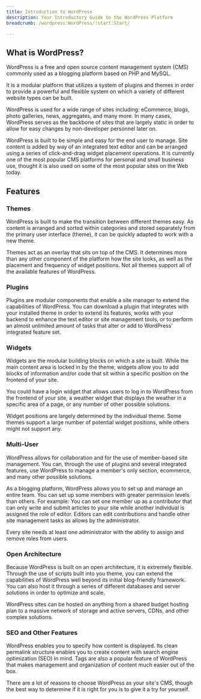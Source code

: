 ```yaml
---
title: Introduction to WordPress
description: Your Introductory Guide to the WordPress Platform
breadcrumb: /wordpress:WordPress/!start:Start/

---
```


What is WordPress?
-----
WordPress is a free and open source content management system (CMS) commonly used as a blogging platform based on PHP and MySQL. 

It is a modular platform that utilizes a system of plugins and themes in order to provide a powerful and flexible system on which a variety of different website types can be built.

WordPress is used for a wide range of sites including: eCommerce, blogs, photo galleries, news, aggregates, and many more. In many cases, WordPress serves as the backbone of sites that are largely static in order to allow for easy changes by non-developer personnel later on.

WordPress is built to be simple and easy for the end user to manage. Site content is added by way of an integrated text editor and can be arranged using a series of click-and-drag widget placement operations. It is currently one of the most popular CMS platforms for personal and small business use, thought it is also used on some of the most popular sites on the Web today.

Features
-----

### Themes
WordPress is built to make the transition between different themes easy. As content is arranged and sorted within categories and stored separately from the primary user interface (theme), it can be quickly adapted to work with a new theme. 

Themes act as an overlay that sits on top of the CMS. It determines more than any other component of the platform how the site looks, as well as the placement and frequency of widget positions. Not all themes support all of the available features of WordPress.

### Plugins
Plugins are modular components that enable a site manager to extend the capabilities of WordPress. You can download a plugin that integrates with your installed theme in order to extend its features, works with your backend to enhance the text editor or site management tools, or to perform an almost unlimited amount of tasks that alter or add to WordPress' integrated feature set.

### Widgets
Widgets are the modular building blocks on which a site is built. While the main content area is locked in by the theme, widgets allow you to add blocks of information and/or code that sit within a specific position on the frontend of your site.

You could have a login widget that allows users to log in to WordPress from the frontend of your site, a weather widget that displays the weather in a specific area of a page, or any number of other possible solutions. 

Widget positions are largely determined by the individual theme. Some themes support a large number of potential widget positions, while others might not support any.

### Multi-User
WordPress allows for collaboration and for the use of member-based site management. You can, through the use of plugins and several integrated features, use WordPress to manage a member's only section, ecommerce, and many other possible solutions.

As a blogging platform, WordPress allows you to set up and manage an entire team. You can set up some members with greater permission levels than others. For example: You can set one member up as a contributor that can only write and submit articles to your site while another individual is assigned the role of editor. Editors can edit contributions and handle other site management tasks as allows by the administrator.

Every site needs at least one administrator with the ability to assign and remove roles from users.

### Open Architecture
Because WordPress is built on an open architecture, it is extremely flexible. Through the use of scripts built into you theme, you can extend the capabilities of WordPress well beyond its initial blog-friendly framework. You can also host it through a series of different databases and server solutions in order to optimize and scale. 

WordPress sites can be hosted on anything from a shared budget hosting plan to a massive network of storage and active servers, CDNs, and other complex solutions.

### SEO and Other Features
WordPress enables you to specify how content is displayed. Its clean permalink structure enables you to create content with search engine optimization (SEO) in mind. Tags are also a popular feature of WordPress that makes management and organization of content much easier out of the box.

There are a lot of reasons to choose WordPress as your site's CMS, though the best way to determine if it is right for you is to give it a try for yourself.
